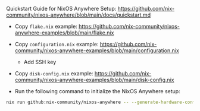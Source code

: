 Quickstart Guide for NixOS Anywhere Setup: https://github.com/nix-community/nixos-anywhere/blob/main/docs/quickstart.md

- Copy `flake.nix` example: https://github.com/nix-community/nixos-anywhere-examples/blob/main/flake.nix

- Copy `configuration.nix` example: https://github.com/nix-community/nixos-anywhere-examples/blob/main/configuration.nix
  - Add SSH key

- Copy `disk-config.nix` example: https://github.com/nix-community/nixos-anywhere-examples/blob/main/disk-config.nix


- Run the following command to initialize the NixOS Anywhere setup:
```bash
nix run github:nix-community/nixos-anywhere -- --generate-hardware-config nixos-generate-config ./hardware-configuration.nix --flake .#generic --target-host root@91.99.176.80
```